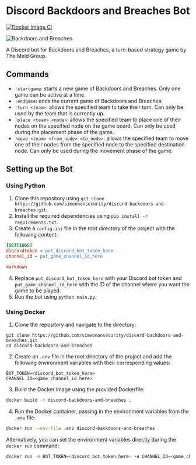 # Discord Backdoors and Breaches Bot

[![Docker Image CI](https://github.com/simeononsecurity/discord-backdoors-and-breaches/actions/workflows/docker-image.yml/badge.svg)](https://github.com/simeononsecurity/discord-backdoors-and-breaches/actions/workflows/docker-image.yml)

![Backdoors and Breaches](https://github.com/simeononsecurity/discord-backdoors-and-breaches/blob/main/.github/images/bnb-dark.png?raw=true)


A Discord bot for Backdoors and Breaches, a turn-based strategy game by The Meld Group.

## Commands

- `!startgame`: starts a new game of Backdoors and Breaches. Only one game can be active at a time.
- `!endgame`: ends the current game of Backdoors and Breaches.
- `!turn <team>`: allows the specified team to take their turn. Can only be used by the team that is currently up.
- `!place <team> <node>`: allows the specified team to place one of their nodes on the specified node on the game board. Can only be used during the placement phase of the game.
- `!move <team> <from_node> <to_node>`: allows the specified team to move one of their nodes from the specified node to the specified destination node. Can only be used during the movement phase of the game.

## Setting up the Bot

### Using Python

1. Clone this repository using `git clone https://github.com/simeononsecurity/discord-backdoors-and-breaches.git`.
2. Install the required dependencies using `pip install -r requirements.txt`.
3. Create a `config.ini` file in the root directory of the project with the following content:
```ini
[SETTINGS]
discordtoken = put_discord_bot_token_here
channel_id = put_game_channel_id_here

markdown
```
4. Replace `put_discord_bot_token_here` with your Discord bot token and `put_game_channel_id_here` with the ID of the channel where you want the game to be played.
5. Run the bot using `python main.py`.

### Using Docker

1. Clone the repository and navigate to the directory:
```
git clone https://github.com/simeononsecurity/discord-backdoors-and-breaches.git
cd discord-backdoors-and-breaches
```
2. Create an `.env` file in the root directory of the project and add the following environment variables with their corresponding values:
```env
BOT_TOKEN=<discord_bot_token_here>
CHANNEL_ID=<game_channel_id_here>
```
3. Build the Docker image using the provided Dockerfile:
```bash
docker build -t discord-backdoors-and-breaches .
```
4. Run the Docker container, passing in the environment variables from the `.env` file:
```bash
docker run --env-file .env discord-backdoors-and-breaches
```

Alternatively, you can set the environment variables directly during the `docker run` command:
```bash
docker run -e BOT_TOKEN=<discord_bot_token_here> -e CHANNEL_ID=<game_channel_id_here> discord-backdoors-and-breaches
```



